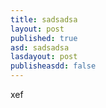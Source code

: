 ```yaml
---
title: sadsadsa
layout: post
published: true
asd: sadsadsa
lasdayout: post
publisheasdd: false
---
```

xef